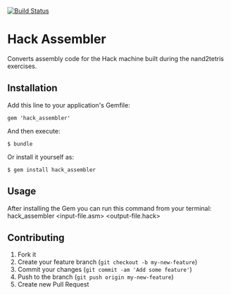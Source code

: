 [![Build Status](https://travis-ci.org/Fuffi/hack2asm.svg?branch=master)](https://travis-ci.org/Fuffi/hack_assembler)

# Hack Assembler

Converts assembly code for the Hack machine built during the nand2tetris exercises.

## Installation

Add this line to your application's Gemfile:

    gem 'hack_assembler'

And then execute:

    $ bundle

Or install it yourself as:

    $ gem install hack_assembler

## Usage

After installing the Gem you can run this command from your terminal:
    hack_assembler <input-file.asm> <output-file.hack>

## Contributing

1. Fork it
2. Create your feature branch (`git checkout -b my-new-feature`)
3. Commit your changes (`git commit -am 'Add some feature'`)
4. Push to the branch (`git push origin my-new-feature`)
5. Create new Pull Request
